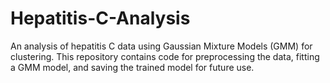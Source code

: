 # Hepatitis-C-Analysis
An analysis of hepatitis C data using Gaussian Mixture Models (GMM) for clustering. This repository contains code for preprocessing the data, fitting a GMM model, and saving the trained model for future use.

